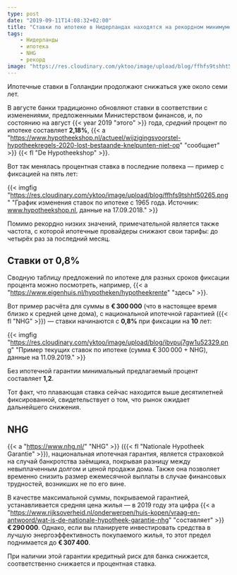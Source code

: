 ```yaml
---
type: post
date: "2019-09-11T14:08:32+02:00"
title: "Ставки по ипотеке в Нидерландах находятся на рекордном минимуме"
tags:
    - Нидерланды
    - ипотека
    - NHG
    - рекорд
image: "https://res.cloudinary.com/yktoo/image/upload/blog/ffhfs9tshht50265.png"
---
```


Ипотечные ставки в Голландии продолжают снижаться уже около семи лет.

В августе банки традиционно обновляют ставки в соответствии с изменениями, предложенными Министерством финансов, и, по состоянию на август {{< year 2019 "этого" >}} года, *средний* процент по ипотеке составляет **2,18%**, {{< a "https://www.hypotheekshop.nl/actueel/wijzigingsvoorstel-hypotheekregels-2020-lost-bestaande-knelpunten-niet-op" "сообщает" >}} {{< fl "De Hypotheekshop" >}}.

<!--more-->

Вот так менялась процентная ставка в последние полвека — пример с фиксацией на пять лет:

{{< imgfig "https://res.cloudinary.com/yktoo/image/upload/blog/ffhfs9tshht50265.png" "График изменения ставок по ипотеке с 1965 года. Источник: www.hypotheekshop.nl, данные на 17.09.2018." >}}

Помимо рекордно низких значений, примечательной является также частота, с которой ипотечные провайдеры снижают свои тарифы: до четырёх раз за последний месяц. 

## Ставки от 0,8%

Сводную таблицу предложений по ипотеке для разных сроков фиксации процента можно посмотреть, например, {{< a "https://www.eigenhuis.nl/hypotheken/hypotheekrente" "здесь" >}}.

Вот пример расчёта для суммы в **€ 300 000** (что в настоящее время близко к средней цене дома), с национальной ипотечной гарантией ({{< fl "NHG" >}}) — ставки начинаются с **0,8%** при фиксации на **10** лет: 

{{< imgfig "https://res.cloudinary.com/yktoo/image/upload/blog/ibvpuj7gw1u52329.png" "Пример текущих ставок по ипотеке (сумма € 300 000 + NHG), данные на 11.09.2019." >}}

Без ипотечной гарантии минимальный предлагаемый процент составляет **1,2**.

Тот факт, что плавающая ставка сейчас находится выше десятилетней фиксированной, свидетельствует о том, что рынок ожидает дальнейшего снижения.

## NHG

{{< a "https://www.nhg.nl/" "NHG" >}} ({{< fl "Nationale Hypotheek Garantie" >}}), национальная ипотечная гарантия, является страховкой на случай банкротства заёмщика, покрывая разницу между невыплаченным долгом и ценой продажи дома. Также она позволяет временно снизить размер ежемесячной выплаты в случае финансовых трудностей, возникших не по его вине.

В качестве максимальной суммы, покрываемой гарантией, устанавливается средняя цена жилья — в 2019 году эта цифра {{< a "https://www.rijksoverheid.nl/onderwerpen/huis-kopen/vraag-en-antwoord/wat-is-de-nationale-hypotheek-garantie-nhg" "составляет" >}} **€ 290 000**. Однако, если вы планируете инвестировать средства в лучшую энергоэффективность покупаемого жилья, то этот предел поднимается до **€ 307 400**.

При наличии этой гарантии кредитный риск для банка снижается, соответственно снижается и процентная ставка.